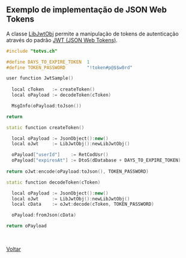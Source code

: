 ## Exemplo de implementação de JSON Web Tokens

A classe [LibJwtObj](#) permite a manipulação de tokens de autenticação através 
do padrão [JWT (JSON Web Tokens)](https://jwt.io).

```cpp
#include "totvs.ch"

#define DAYS_TO_EXPIRE_TOKEN  1
#define TOKEN_PASSWORD        "!token#p@$$w0rd"

user function JwtSample()
  
  local cToken   := createToken()  
  local oPayload := decodeToken(cToken)

  MsgInfo(oPayload:toJson())

return

static function createToken()

  local oPayload := JsonObject():new()
  local oJwt     := LibJwtObj():newLibJwtObj()

  oPayload["userId"]    := RetCodUsr()
  oPayload["expiresAt"] := DtoS(dDatabase + DAYS_TO_EXPIRE_TOKEN)
	
return oJwt:encode(oPayload:toJson(), TOKEN_PASSWORD)

static function decodeToken(cToken)

  local oPayload := JsonObject():new()
  local oJwt     := LibJwtObj():newLibJwtObj()
  local cData    := oJwt:decode(cToken, TOKEN_PASSWORD)  

  oPayload:fromJson(cData)

return oPayload
```

<br/>

[Voltar](../index)